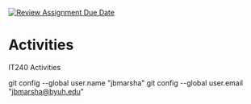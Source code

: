 [![Review Assignment Due Date](https://classroom.github.com/assets/deadline-readme-button-24ddc0f5d75046c5622901739e7c5dd533143b0c8e959d652212380cedb1ea36.svg)](https://classroom.github.com/a/2i-4NKdQ)
# Activities
IT240 Activities

git config --global user.name "jbmarsha"
git config --global user.email "jbmarsha@byuh.edu"